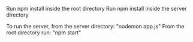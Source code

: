 Run npm install inside the root directory
Run npm install inside the server directory

To run the server, from the server directory: "nodemon app.js"
From the root directory run: "npm start"
